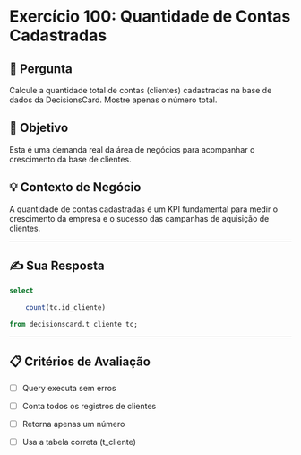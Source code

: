 # Exercício 100: Quantidade de Contas Cadastradas

## 📝 Pergunta

Calcule a quantidade total de contas (clientes) cadastradas na base de dados da DecisionsCard. Mostre apenas o número total.

## 🎯 Objetivo

Esta é uma demanda real da área de negócios para acompanhar o crescimento da base de clientes.

## 💡 Contexto de Negócio

A quantidade de contas cadastradas é um KPI fundamental para medir o crescimento da empresa e o sucesso das campanhas de aquisição de clientes.

---

## ✍️ Sua Resposta

```sql
select 
	
    count(tc.id_cliente)
	
from decisionscard.t_cliente tc;
```

---

## 📋 Critérios de Avaliação

- [ ] Query executa sem erros
- [ ] Conta todos os registros de clientes
- [ ] Retorna apenas um número
- [ ] Usa a tabela correta (t_cliente)

